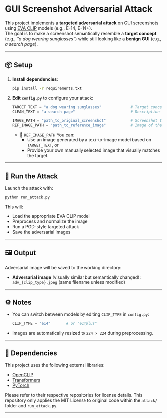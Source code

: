 # GUI Screenshot Adversarial Attack

This project implements a **targeted adversarial attack** on GUI screenshots using [EVA CLIP](https://github.com/BAAI-EVAL/EVA) models (e.g., E-14, E-14+).  
The goal is to make a screenshot semantically resemble a **target concept** (e.g., *“a dog wearing sunglasses”*) while still looking like a **benign GUI** (e.g., *a search page*).

---

## 📦 Setup

1. **Install dependencies**:
   ```bash
   pip install -r requirements.txt
   ```

2. **Edit `config.py`** to configure your attack:

   ```python
   TARGET_TEXT = "a dog wearing sunglasses"             # Target concept to simulate
   CLEAN_TEXT = "a search page"                         # Description of original GUI

   IMAGE_PATH = "path_to_original_screenshot"           # Screenshot to be attacked
   REF_IMAGE_PATH = "path_to_reference_image"           # Image of the target concept
   ```

   - 🔹 `REF_IMAGE_PATH` You can:
     - Use an image generated by a text-to-image model based on `TARGET_TEXT`, or
     - Provide your own manually selected image that visually matches the target.

---

## 🚀 Run the Attack

Launch the attack with:

```bash
python run_attack.py
```

This will:
- Load the appropriate EVA CLIP model
- Preprocess and normalize the image
- Run a PGD-style targeted attack
- Save the adversarial images

---

## 🖼️ Output

Adversarial image will be saved to the working directory:

- **Adversarial image** (visually similar but semantically changed):  
  `adv_{clip_type}.jpeg` (same filename unless modified)

---

## ⚙️ Notes

- You can switch between models by editing `CLIP_TYPE` in `config.py`:
  ```python
  CLIP_TYPE = "e14"       # or "e14plus"
  ```

- Images are automatically resized to `224 × 224` during preprocessing.

---


## 🧩 Dependencies

This project uses the following external libraries:

- [OpenCLIP](https://github.com/mlfoundations/open_clip) 
- [Transformers](https://github.com/huggingface/transformers) 
- [PyTorch](https://pytorch.org/)
  
Please refer to their respective repositories for license details. This repository only applies the MIT License to original code within the `attack/` folder and `run_attack.py`.

---
